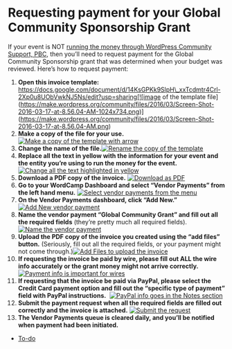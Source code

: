 # Requesting payment for your Global Community Sponsorship Grant

If your event is NOT [running the money through WordPress Community Support, PBC](https://make.wordpress.org/community/handbook/wordcamp-organizer-handbook/first-steps/budget-and-finances/running-the-money-through-wpcs/#contracts), then you’ll need to request payment for the Global Community Sponsorship grant that was determined when your budget was reviewed. Here’s how to request payment:

1.  **Open this invoice template:** https://docs.google.com/document/d/14KsGPKk9SlpH\_xxTcdmtr4Crl-2Xp0u8UObVwkNJ5Ns/edit?usp=sharing[![image of the template file](https://make.wordpress.org/community/files/2016/03/Screen-Shot-2016-03-17-at-8.56.04-AM-1024x734.png)](https://make.wordpress.org/community/files/2016/03/Screen-Shot-2016-03-17-at-8.56.04-AM.png)
2.  **Make a copy of the file for your use.** [![Make a copy of the template with arrow](https://make.wordpress.org/community/files/2016/03/Make-a-copy-of-the-template-with-arrow-1024x687.png)](https://make.wordpress.org/community/files/2016/03/Make-a-copy-of-the-template-with-arrow.png)
3.  **Change the name of the file.**[![Rename the copy of the template](https://make.wordpress.org/community/files/2016/03/Rename-the-copy-of-the-template-1024x734.png)](https://make.wordpress.org/community/files/2016/03/Rename-the-copy-of-the-template.png)
4.  **Replace all the text in yellow with the information for your event and the entity you’re using to run the money for the event.** [![Change all the text highlighted in yellow](https://make.wordpress.org/community/files/2016/03/Change-all-the-text-highlighted-in-yellow-1024x724.png)](https://make.wordpress.org/community/files/2016/03/Change-all-the-text-highlighted-in-yellow.png)
5.  **Download a PDF copy of the invoice.** [![Download as PDF](https://make.wordpress.org/community/files/2016/03/Download-as-PDF-1024x683.png)](https://make.wordpress.org/community/files/2016/03/Download-as-PDF.png)
6.  **Go to your WordCamp Dashboard and select “Vendor Payments” from the left hand menu.** [![Select vendor payments from the menu](https://make.wordpress.org/community/files/2016/03/Select-vendor-payments-from-the-menu-1024x891.png)](https://make.wordpress.org/community/files/2016/03/Select-vendor-payments-from-the-menu.png)
7.  **On the Vendor Payments dashboard, click “Add New.”**[![Add New vendor payment](https://make.wordpress.org/community/files/2016/03/Add-New-vendor-payment-1024x537.png)](https://make.wordpress.org/community/files/2016/03/Add-New-vendor-payment.png)
8.  **Name the vendor payment “Global Community Grant” and fill out all the required fields** (they’re pretty much all required fields).[![Name the vendor payment](https://make.wordpress.org/community/files/2016/03/Name-the-vendor-payment--1024x661.png)](https://make.wordpress.org/community/files/2016/03/Name-the-vendor-payment-.png)
9.  **Upload the PDF copy of the invoice you created using the “add files” button.** (Seriously, fill out all the required fields, or your payment might not come through.)[![Add Files to upload the invoice](https://make.wordpress.org/community/files/2016/03/Add-Files-to-upload-the-invoice-1024x684.png)](https://make.wordpress.org/community/files/2016/03/Add-Files-to-upload-the-invoice.png)
10.  **If requesting the invoice be paid by wire, please fill out ALL the wire info accurately or the grant money might not arrive correctly.** [![Payment info is important for wires](https://make.wordpress.org/community/files/2016/03/Payment-info-is-important-for-wires-1024x668.png)](https://make.wordpress.org/community/files/2016/03/Payment-info-is-important-for-wires.png)
11.  **If requesting that the invoice be paid via PayPal, please select the Credit Card payment option and fill out the “specific type of payment” field with PayPal instructions.**  [![PayPal info goes in the Notes section](https://make.wordpress.org/community/files/2016/03/PayPal-info-goes-in-the-Notes-section-1-1024x709.png)](https://make.wordpress.org/community/files/2016/03/PayPal-info-goes-in-the-Notes-section-1.png)
12.  **Submit the payment request when all the required fields are filled out correctly and the invoice is attached.** [![Submit the request](https://make.wordpress.org/community/files/2016/03/Submit-the-request-300x214.png)](https://make.wordpress.org/community/files/2016/03/Submit-the-request.png)
13.  **The Vendor Payments queue is cleared daily, and you’ll be notified when payment had been initiated.**

*   [To-do](# "To-do")